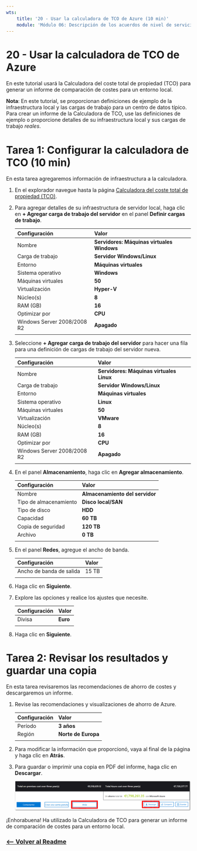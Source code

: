 ```yaml
---
wts:
    title: '20 - Usar la calculadora de TCO de Azure (10 min)'
    module: 'Módulo 06: Descripción de los acuerdos de nivel de servicio y Azure Cost Management'
---
```

# 20 - Usar la calculadora de TCO de Azure


En este tutorial usará la Calculadora del coste total de propiedad (TCO) para generar un informe de comparación de costes para un entorno local.

**Nota**: En este tutorial, se proporcionan definiciones de ejemplo de la infraestructura local y las cargas de trabajo para un centro de datos típico. Para crear un informe de la Calculadora de TCO, use las definiciones de ejemplo o proporcione detalles de su infraestructura local y sus cargas de trabajo *reales*.

# Tarea 1: Configurar la calculadora de TCO (10 min)

En esta tarea agregaremos información de infraestructura a la calculadora. 

1. En el explorador navegue hasta la página [Calculadora del coste total de propiedad (TCO)](https://azure.microsoft.com/es-es/pricing/tco/calculator/).

2. Para agregar detalles de su infraestructura de servidor local, haga clic en **+ Agregar carga de trabajo del servidor** en el panel **Definir cargas de trabajo**.

    | Configuración | Valor |
    | -- | -- |
    | Nombre | **Servidores: Máquinas virtuales Windows** |
    | Carga de trabajo | **Servidor Windows/Linux** |
    | Entorno | **Máquinas virtuales** |
    | Sistema operativo | **Windows** |  
    | Máquinas virtuales | **50** |
    | Virtualización | **Hyper-V** |
    | Núcleo(s) | **8**|
    | RAM (GB) | **16** |
    | Optimizar por | **CPU** |
    | Windows Server 2008/2008 R2 | **Apagado** |
    | | |

3. Seleccione **+ Agregar carga de trabajo del servidor** para hacer una fila para una definición de cargas de trabajo del servidor nueva. 

    | Configuración | Valor |
    | -- | -- |
    | Nombre | **Servidores: Máquinas virtuales Linux** |
    | Carga de trabajo | **Servidor Windows/Linux** |
    | Entorno | **Máquinas virtuales** |
    | Sistema operativo | **Linux** |  
    | Máquinas virtuales | **50** |
    | Virtualización | **VMware** |
    | Núcleo(s) | **8**|
    | RAM (GB) | **16** |
    | Optimizar por | **CPU** |
    | Windows Server 2008/2008 R2 | **Apagado** |
    | | |

4. En el panel **Almacenamiento**, haga clic en **Agregar almacenamiento**.

    | Configuración | Valor |
    | -- | -- |
    | Nombre | **Almacenamiento del servidor** |
    | Tipo de almacenamiento | **Disco local/SAN** |
    | Tipo de disco | **HDD** |
    | Capacidad | **60 TB** |  
    | Copia de seguridad | **120 TB** |
    | Archivo | **0 TB** |
    | | |

5. En el panel **Redes**, agregue el ancho de banda. 

    | Configuración | Valor |
    | -- | -- |
    | Ancho de banda de salida | 15 TB|
    | | |

6. Haga clic en **Siguiente**.

7. Explore las opciones y realice los ajustes que necesite. 

    | Configuración | Valor |
    | -- | -- |
    | Divisa | **Euro** |
    | | |

8. Haga clic en **Siguiente**.

# Tarea 2: Revisar los resultados y guardar una copia

En esta tarea revisaremos las recomendaciones de ahorro de costes y descargaremos un informe. 

1. Revise las recomendaciones y visualizaciones de ahorro de Azure.

    | Configuración | Valor |
    | -- | -- |
    | Período| **3 años** |
    | Región | **Norte de Europa** |
    | | |


2. Para modificar la información que proporcionó, vaya al final de la página y haga clic en **Atrás**. 

3. Para guardar o imprimir una copia en PDF del informe, haga clic en **Descargar**.

    ![Captura de pantalla del panel de informes de la calculadora de TCO en Azure. Los campos de entrada resaltados y completados indican cómo establecer el período de la calculadora de TCO en tres años y la región en el Norte de Europa. Un gráfico muestra el coste de la infraestructura local y las cargas de trabajo compensadas frente al coste reducido de usar Azure.](../images/2001.png)

¡Enhorabuena! Ha utilizado la Calculadora de TCO para generar un informe de comparación de costes para un entorno local.


### [<-- Volver al Readme](../../Readme.md)
